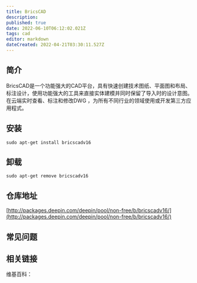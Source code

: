 ```yaml
---
title: BricsCAD
description: 
published: true
date: 2022-06-10T06:12:02.021Z
tags: cad
editor: markdown
dateCreated: 2022-04-21T03:30:11.527Z
---
```


## 简介

BricsCAD是一个功能强大的CAD平台，具有快速创建技术图纸、平面图和布局、标注设计，使用功能强大的工具来直接实体建模并同时保留了导入时的设计意图。在云端实时查看、标注和修改DWG ，为所有不同行业的领域使用或开发第三方应用程式。

## 安装

`sudo apt-get install bricscadv16`

## 卸载

`sudo apt-get remove bricscadv16`

## 仓库地址

[http://packages.deepin.com/deepin/pool/non-free/b/bricscadv16/](http://packages.deepin.com/deepin/pool/non-free/b/bricscadv16/)


## 常见问题


## 相关链接

维基百科：